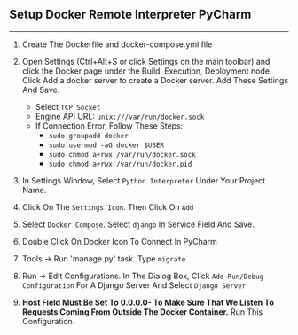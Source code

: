 ## Setup Docker Remote Interpreter PyCharm
---
1. Create The Dockerfile and docker-compose.yml file
2. Open Settings (Ctrl+Alt+S or click Settings on the main toolbar) and click the Docker page under the Build, Execution, Deployment node. Click Add a docker server to create a Docker server. Add These Settings And Save.
    + Select `TCP Socket`
    + Engine API URL: `unix:///var/run/docker.sock`
    + If Connection Error, Follow These Steps:
        + `sudo groupadd docker`
        + `sudo usermod -aG docker $USER`
        + `sudo chmod a+rwx /var/run/docker.sock`
        + `sudo chmod a+rwx /var/run/docker.pid`

3. In Settings Window, Select `Python Interpreter` Under Your Project Name.
4. Click On The `Settings Icon`. Then Click On `Add`
5. Select `Docker Compose`. Select `django` In Service Field And Save.
6. Double Click On Docker Icon To Connect In PyCharm
7. Tools -> Run 'manage.py' task. Type `migrate`
8. Run -> Edit Configurations. In The Dialog Box, Click `Add Run/Debug Configuration` For A Django Server And Select `Django Server`
9. **Host Field Must Be Set To 0.0.0.0- To Make Sure That We Listen To Requests Coming From Outside The Docker Container.** Run This Configuration.